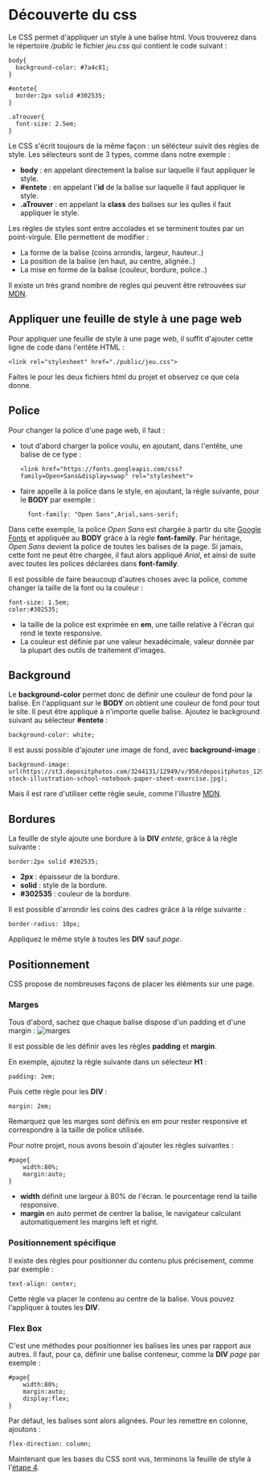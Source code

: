 # Découverte du css
Le CSS permet d'appliquer un style à une balise html. Vous trouverez dans le répertoire _/public_ le fichier _jeu.css_ qui contient le code suivant :

    body{
      background-color: #7a4c81;
    }

    #entete{
      border:2px solid #302535;
    }

    .aTrouver{
      font-size: 2.5em;
    }

Le CSS s'écrit toujours de la même façon : un sélécteur suivit des règles de style. Les sélecteurs sont de 3 types, comme dans notre exemple :
* __body__ : en appelant directement la balise sur laquelle il faut appliquer le style.
* __#entete__ : en appelant l'__id__ de la balise sur laquelle il faut appliquer le style.
* __.aTrouver__ : en appelant la __class__ des balises sur les qulles il faut appliquer le style.

Les règles de styles sont entre accolades et se terminent toutes par un point-virgule. Elle permettent de modifier :
* La forme de la balise (coins arrondis, largeur, hauteur..)
* La position de la balise (en haut, au centre, alignée..)
* La mise en forme de la balise (couleur, bordure, police..)

Il existe un très grand nombre de règles qui peuvent être retrouvées sur [MDN](https://developer.mozilla.org/fr/docs/Web/CSS/Reference).

## Appliquer une feuille de style à une page web
Pour appliquer une feuille de style à une page web, il suffit d'ajouter cette ligne de code dans l'entête HTML :

    <link rel="stylesheet" href="./public/jeu.css">
  
Faites le pour les deux fichiers html du projet et observez ce que cela donne.

## Police
Pour changer la police d'une page web, il faut :
* tout d'abord charger la police voulu, en ajoutant, dans l'entête, une balise de ce type :

      <link href="https://fonts.googleapis.com/css?family=Open+Sans&display=swap" rel="stylesheet">

* faire appelle à la police dans le style, en ajoutant, la règle suivante, pour le __BODY__ par exemple :

        font-family: "Open Sans",Arial,sans-serif;

Dans cette exemple, la police _Open Sans_ est chargée à partir du site [Google Fonts](https://fonts.google.com) et appliquée au __BODY__ grâce à la règle __font-family__. Par héritage, _Open Sans_ devient la police de toutes les balises de la page. Si jamais, cette font ne peut être chargée, il faut alors appliqué _Arial_, et ainsi de suite avec toutes les polices déclarées dans __font-family__.

Il est possible de faire beaucoup d'autres choses avec la police, comme changer la taille de la font ou la couleur :

    font-size: 1.5em;
    color:#302535;

* la taille de la police est exprimée en __em__, une taille relative à l'écran qui rend le texte responsive.
* La couleur est définie par une valeur hexadécimale, valeur donnée par la plupart des outils de traitement d'images.

## Background
Le __background-color__ permet donc de définir une couleur de fond pour la balise. En l'appliquant sur le __BODY__ on obtient une couleur de fond pour tout le site. Il peut être appliqué à n'importe quelle balise. Ajoutez le background suivant au sélecteur __#entete__ :

    background-color: white;
 
 Il est aussi possible d'ajouter une image de fond, avec __background-image__ :
 
    background-image: url(https://st3.depositphotos.com/3244131/12949/v/950/depositphotos_129491694-stock-illustration-school-notebook-paper-sheet-exercise.jpg);
 
 Mais il est rare d'utiliser cette règle seule, comme l'illustre [MDN](https://developer.mozilla.org/fr/docs/Web/CSS/background-size).

## Bordures
La feuille de style ajoute une bordure à la __DIV__ _entete_, grâce à la règle suivante :
    
    border:2px solid #302535;
    
* __2px__ : épaisseur de la bordure.
* __solid__ : style de la bordure.
* __#302535__ : couleur de la bordure.

Il est possible d'arrondir les coins des cadres grâce à la rèlge suivante :

    border-radius: 10px;
    
Appliquez le même style à toutes les __DIV__ sauf _page_.

## Positionnement

CSS propose de nombreuses façons de placer les éléments sur une page. 

### Marges
Tous d'abord, sachez que chaque balise dispose d'un padding et d'une margin :
![marges](ressources/marges.png)

Il est possible de les définir aves les règles __padding__ et __margin__. 

En exemple, ajoutez la règle suivante dans un sélecteur __H1__ :

    padding: 2em;

Puis cette règle pour les __DIV__ :

    margin: 2em;
    
Remarquez que les marges sont définis en em pour rester responsive et correspondre à la taille de police utilisée.

Pour notre projet, nous avons besoin d'ajouter les règles suivantes :

    #page{
        width:80%;
        margin:auto;
    }

* __width__ définit une largeur à 80% de l'écran. le pourcentage rend la taille responsive.
* __margin__ en auto permet de centrer la balise, le navigateur calculant automatiquement les margins left et right.

### Positionnement spécifique
Il existe des règles pour positionner du contenu plus précisement, comme par exemple :

    text-align: center;
    
Cette règle va placer le contenu au centre de la balise. Vous pouvez l'appliquer à toutes les __DIV__.

### Flex Box
C'est une méthodes pour positionner les balises les unes par rapport aux autres. Il faut, pour ça, définir une balise conteneur, comme la __DIV__ _page_ par exemple :

    #page{
        width:80%;
        margin:auto;
        display:flex;
    }
    
Par défaut, les balises sont alors alignées. Pour les remettre en colonne, ajoutons :

    flex-direction: column;
    
Maintenant que les bases du CSS sont vus, terminons la feuille de style à l'[étape 4](https://github.com/Stephane-ISEN/jeux_du_mot_mystere/tree/step-4).
